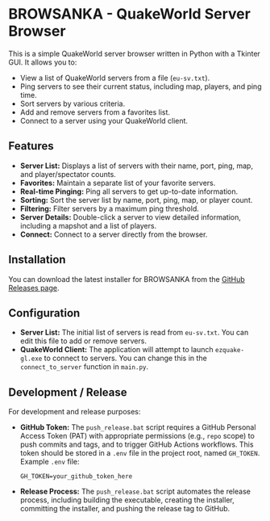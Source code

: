 # BROWSANKA - QuakeWorld Server Browser

This is a simple QuakeWorld server browser written in Python with a Tkinter GUI. It allows you to:

* View a list of QuakeWorld servers from a file (`eu-sv.txt`).
* Ping servers to see their current status, including map, players, and ping time.
* Sort servers by various criteria.
* Add and remove servers from a favorites list.
* Connect to a server using your QuakeWorld client.

## Features

* **Server List:** Displays a list of servers with their name, port, ping, map, and player/spectator counts.
* **Favorites:** Maintain a separate list of your favorite servers.
* **Real-time Pinging:** Ping all servers to get up-to-date information.
* **Sorting:** Sort the server list by name, port, ping, map, or player count.
* **Filtering:** Filter servers by a maximum ping threshold.
* **Server Details:** Double-click a server to view detailed information, including a mapshot and a list of players.
* **Connect:** Connect to a server directly from the browser.

## Installation

You can download the latest installer for BROWSANKA from the [GitHub Releases page](https://github.com/marffinn/u-qw-sb/releases).

## Configuration

*   **Server List:** The initial list of servers is read from `eu-sv.txt`. You can edit this file to add or remove servers.
*   **QuakeWorld Client:** The application will attempt to launch `ezquake-gl.exe` to connect to servers. You can change this in the `connect_to_server` function in `main.py`.

## Development / Release

For development and release purposes:

*   **GitHub Token:** The `push_release.bat` script requires a GitHub Personal Access Token (PAT) with appropriate permissions (e.g., `repo` scope) to push commits and tags, and to trigger GitHub Actions workflows. This token should be stored in a `.env` file in the project root, named `GH_TOKEN`.
    Example `.env` file:
    ```
    GH_TOKEN=your_github_token_here
    ```
*   **Release Process:** The `push_release.bat` script automates the release process, including building the executable, creating the installer, committing the installer, and pushing the release tag to GitHub.